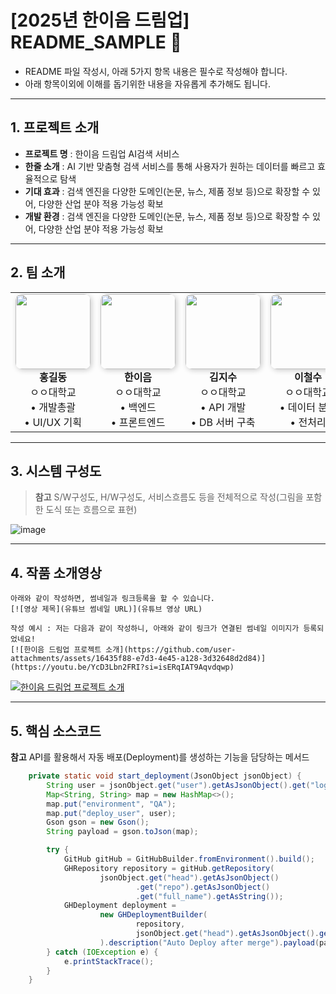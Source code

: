 # [2025년 한이음 드림업] README_SAMPLE 📝

- README 파일 작성시, 아래 5가지 항목 내용은 필수로 작성해야 합니다.
- 아래 항목이외에 이해를 돕기위한 내용을 자유롭게 추가해도 됩니다.
---

## **1. 프로젝트 소개**
- **프로젝트 명** : 한이음 드림업 AI검색 서비스
- **한줄 소개** : AI 기반 맞춤형 검색 서비스를 통해 사용자가 원하는 데이터를 빠르고 효율적으로 탐색
- **기대 효과** : 검색 엔진을 다양한 도메인(논문, 뉴스, 제품 정보 등)으로 확장할 수 있어, 다양한 산업 분야 적용 가능성 확보
- **개발 환경** : 검색 엔진을 다양한 도메인(논문, 뉴스, 제품 정보 등)으로 확장할 수 있어, 다양한 산업 분야 적용 가능성 확보

---

## **2. 팀 소개**
<table>
  <tr>
    <td align="center" width="150">
      <img src="https://github.com/user-attachments/assets/334045b4-4c1d-41e0-9953-c078488ea76f" width="120" height="120" style="border-radius:10px; box-shadow:2px 2px 8px rgba(0,0,0,0.2);"><br>
      <b>홍길동</b><br>
      ㅇㅇ대학교<br>
      • 개발총괄<br>
      • UI/UX 기획
    </td>
    <td align="center" width="150">
      <img src="https://github.com/user-attachments/assets/044c022d-aefb-415e-bdc6-af4d6b0938af" width="120" height="120" style="border-radius:10px; box-shadow:2px 2px 8px rgba(0,0,0,0.2);"><br>
      <b>한이음</b><br>
      ㅇㅇ대학교<br>
      • 백엔드<br>
      • 프론트엔드
    </td>
    <td align="center" width="150">
      <img src="https://github.com/user-attachments/assets/69f6a559-ce87-478c-975c-dfb377996e58" width="120" height="120" style="border-radius:10px; box-shadow:2px 2px 8px rgba(0,0,0,0.2);"><br>
      <b>김지수</b><br>
      ㅇㅇ대학교<br>
      • API 개발<br>
      • DB 서버 구축
    </td>
    <td align="center" width="150">
      <img src="https://github.com/user-attachments/assets/334045b4-4c1d-41e0-9953-c078488ea76f" width="120" height="120" style="border-radius:10px; box-shadow:2px 2px 8px rgba(0,0,0,0.2);"><br>
      <b>이철수</b><br>
      ㅇㅇ대학교<br>
      • 데이터 분석<br>
      • 전처리
    </td>
  </tr>
</table>




---
## **3. 시스템 구성도**
> **참고** S/W구성도, H/W구성도, 서비스흐름도 등을 전체적으로 작성(그림을 포함한 도식 또는 흐름으로 표현)
<img alt="image" src="https://github.com/user-attachments/assets/28fc8453-d1a0-4184-8fd0-130d93d18545" />

---
## **4. 작품 소개영상**
```
아래와 같이 작성하면, 썸네일과 링크등록을 할 수 있습니다.
[![영상 제목](유튜브 썸네일 URL)](유튜브 영상 URL)

작성 예시 : 저는 다음과 같이 작성하니, 아래와 같이 링크가 연결된 썸네일 이미지가 등록되었네요! 
[![한이음 드림업 프로젝트 소개](https://github.com/user-attachments/assets/16435f88-e7d3-4e45-a128-3d32648d2d84)](https://youtu.be/YcD3Lbn2FRI?si=isERqIAT9Aqvdqwp)
```
[![한이음 드림업 프로젝트 소개](https://github.com/user-attachments/assets/16435f88-e7d3-4e45-a128-3d32648d2d84)](https://youtu.be/YcD3Lbn2FRI?si=isERqIAT9Aqvdqwp)


---

## **5. 핵심 소스코드**
**참고** API를 활용해서 자동 배포(Deployment)를 생성하는 기능을 담당하는 메서드
```java
    private static void start_deployment(JsonObject jsonObject) {
        String user = jsonObject.get("user").getAsJsonObject().get("login").getAsString();
        Map<String, String> map = new HashMap<>();
        map.put("environment", "QA");
        map.put("deploy_user", user);
        Gson gson = new Gson();
        String payload = gson.toJson(map);

        try {
            GitHub gitHub = GitHubBuilder.fromEnvironment().build();
            GHRepository repository = gitHub.getRepository(
                    jsonObject.get("head").getAsJsonObject()
                            .get("repo").getAsJsonObject()
                            .get("full_name").getAsString());
            GHDeployment deployment =
                    new GHDeploymentBuilder(
                            repository,
                            jsonObject.get("head").getAsJsonObject().get("sha").getAsString()
                    ).description("Auto Deploy after merge").payload(payload).autoMerge(false).create();
        } catch (IOException e) {
            e.printStackTrace();
        }
    }
```
